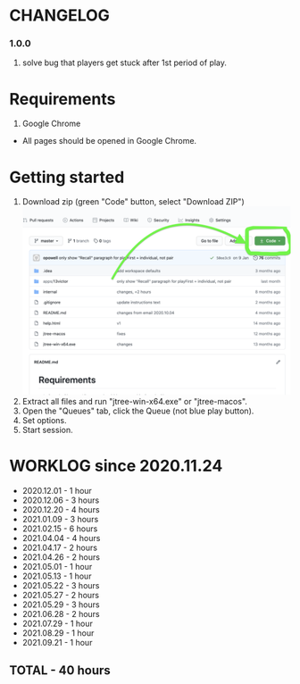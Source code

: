# CHANGELOG
### 1.0.0
1. solve bug that players get stuck after 1st period of play.

# Requirements
1. Google Chrome
- All pages should be opened in Google Chrome.

# Getting started

1. Download zip (green "Code" button, select "Download ZIP")
   ![Press green button to download code](code.png)
2. Extract all files and run "jtree-win-x64.exe" or "jtree-macos".
3. Open the "Queues" tab, click the Queue (not blue play button).
4. Set options.
5. Start session.

# WORKLOG since 2020.11.24
* 2020.12.01 - 1 hour
* 2020.12.06 - 3 hours
* 2020.12.20 - 4 hours
* 2021.01.09 - 3 hours
* 2021.02.15 - 6 hours
* 2021.04.04 - 4 hours
* 2021.04.17 - 2 hours
* 2021.04.26 - 2 hours
* 2021.05.01 - 1 hour
* 2021.05.13 - 1 hour
* 2021.05.22 - 3 hours
* 2021.05.27 - 2 hours
* 2021.05.29 - 3 hours
* 2021.06.28 - 2 hours
* 2021.07.29 - 1 hour
* 2021.08.29 - 1 hour
* 2021.09.21 - 1 hour
## TOTAL - 40 hours
